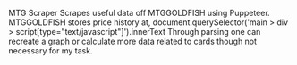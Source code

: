 MTG Scraper
Scrapes useful data off MTGGOLDFISH using Puppeteer.
MTGGOLDFISH stores price history at, document.querySelector('main > div > script[type="text/javascript"]').innerText
Through parsing one can recreate a graph or calculate more data related to cards though not necessary for my task.